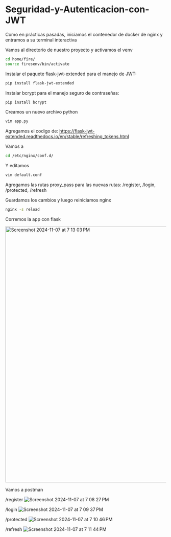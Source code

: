 # Seguridad-y-Autenticacion-con-JWT

Como en prácticas pasadas, iniciamos el contenedor de docker de nginx y entramos a su terminal interactiva

Vamos al directorio de nuestro proyecto y activamos el venv
```bash
cd home/fire/
source firesenv/bin/activate
```

Instalar el paquete flask-jwt-extended para el manejo de JWT:
```bash
pip install flask-jwt-extended
```
Instalar bcrypt para el manejo seguro de contraseñas:
```bash
pip install bcrypt
```
Creamos un nuevo archivo python
```bash
vim app.py
```
Agregamos el codigo de: https://flask-jwt-extended.readthedocs.io/en/stable/refreshing_tokens.html


Vamos a
```bash
cd /etc/nginx/conf.d/
```
Y editamos
```bash
vim default.conf
```
Agregamos las rutas proxy_pass para las nuevas rutas: /register, /login, /protected, /refresh


Guardamos los cambios y luego reiniciamos nginx
```bash
nginx -s reload
```

Corremos la app con flask


<img width="801" alt="Screenshot 2024-11-07 at 7 13 03 PM" src="https://github.com/user-attachments/assets/9206a1e2-06d7-40a6-ab37-2b451684dd0a">



Vamos a postman


/register
![Screenshot 2024-11-07 at 7 08 27 PM](https://github.com/user-attachments/assets/4ec27c02-9e72-43e7-bc10-ce087b2dcf07)


/login
![Screenshot 2024-11-07 at 7 09 37 PM](https://github.com/user-attachments/assets/6875a7c7-d8ff-4e6c-b877-e7e4302dd33b)


/protected
![Screenshot 2024-11-07 at 7 10 46 PM](https://github.com/user-attachments/assets/2503e821-9d69-45e1-8353-e8a12d5e891f)


/refresh
![Screenshot 2024-11-07 at 7 11 44 PM](https://github.com/user-attachments/assets/4c22e3f2-3c94-483c-bc9f-332ce536fe38)

